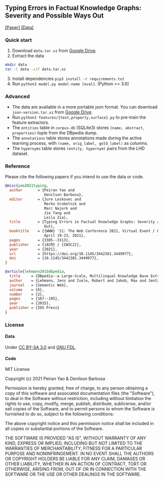 ## Typing Errors in Factual Knowledge Graphs: Severity and Possible Ways Out
[[Paper]](https://arxiv.org/abs/2102.02307)  [[Data]](https://drive.google.com/drive/folders/18PVGaDJy_JaJV8jezYeRYteFlomoBfnt?usp=sharing)

### Quick start
1. Download `data.tar.xz` from [Google Drive](https://drive.google.com/drive/folders/18PVGaDJy_JaJV8jezYeRYteFlomoBfnt?usp=sharing).
2. Extract the data
```bash
mkdir data
tar -C data -xJf data.tar.xz
```
3. Install dependencies `pip3 install -r requirements.txt`
3. Run `python3 model.py model-name [eval]`. (Python >= 3.6)

### Advanced
* The data are available in a more portable json format. You can download `json-version.tar.xz` from [Google Drive](https://drive.google.com/drive/folders/18PVGaDJy_JaJV8jezYeRYteFlomoBfnt?usp=sharing).
* Run `python3 features/{text,property,surface}.py` to pre-train the feature extractors.
* The `entities` table in `corpus.db` (SQLite3) stores `(name, abstract, properties)` tuple from the DBpedia dump.
* The `annotations` table stores annotations made during the active learning process, with `(name, orig_label, gold_label)` as columns.
* The `hypernyms` table stores `(entity, hypernym)` pairs from the LHD dataset.

### Reference
Please cite the following papers if you intend to use the data or code.
```bib
@misc{yao2021typing,
  author       = {Peiran Yao and
                  Denilson Barbosa},
  editor       = {Jure Leskovec and
                  Marko Grobelnik and
                  Marc Najork and
                  Jie Tang and
                  Leila Zia},
  title        = {Typing Errors in Factual Knowledge Graphs: Severity and Possible Ways
                  Out},
  booktitle    = {{WWW} '21: The Web Conference 2021, Virtual Event / Ljubljana, Slovenia,
                  April 19-23, 2021},
  pages        = {3305--3313},
  publisher    = {{ACM} / {IW3C2}},
  year         = {2021},
  url          = {https://doi.org/10.1145/3442381.3449977},
  doi          = {10.1145/3442381.3449977},
}

@article{lehmann2015dbpedia,
  title     = {DBpedia--a Large-Scale, Multilingual Knowledge Base Extracted from Wikipedia},
  author    = {Lehmann, Jens and Isele, Robert and Jakob, Max and Jentzsch, Anja and Kontokostas, Dimitris and Mendes, Pablo N and Hellmann, Sebastian and Morsey, Mohamed and Van Kleef, Patrick and Auer, S{\"o}ren and others},
  journal   = {Semantic Web},
  volume    = {6},
  number    = {2},
  pages     = {167--195},
  year      = {2015},
  publisher = {IOS Press}
}
```

### License
#### Data

Under [CC BY-SA 3.0](https://en.wikipedia.org/wiki/Wikipedia:Text_of_Creative_Commons_Attribution-ShareAlike_3.0_Unported_License) and [GNU FDL](https://en.wikipedia.org/wiki/Wikipedia:Text_of_the_GNU_Free_Documentation_License).

#### Code

MIT License

Copyright (c) 2021 Peiran Yao & Denilson Barbosa

Permission is hereby granted, free of charge, to any person obtaining a copy
of this software and associated documentation files (the "Software"), to deal
in the Software without restriction, including without limitation the rights
to use, copy, modify, merge, publish, distribute, sublicense, and/or sell
copies of the Software, and to permit persons to whom the Software is
furnished to do so, subject to the following conditions:

The above copyright notice and this permission notice shall be included in all
copies or substantial portions of the Software.

THE SOFTWARE IS PROVIDED "AS IS", WITHOUT WARRANTY OF ANY KIND, EXPRESS OR
IMPLIED, INCLUDING BUT NOT LIMITED TO THE WARRANTIES OF MERCHANTABILITY,
FITNESS FOR A PARTICULAR PURPOSE AND NONINFRINGEMENT. IN NO EVENT SHALL THE
AUTHORS OR COPYRIGHT HOLDERS BE LIABLE FOR ANY CLAIM, DAMAGES OR OTHER
LIABILITY, WHETHER IN AN ACTION OF CONTRACT, TORT OR OTHERWISE, ARISING FROM,
OUT OF OR IN CONNECTION WITH THE SOFTWARE OR THE USE OR OTHER DEALINGS IN THE
SOFTWARE.

